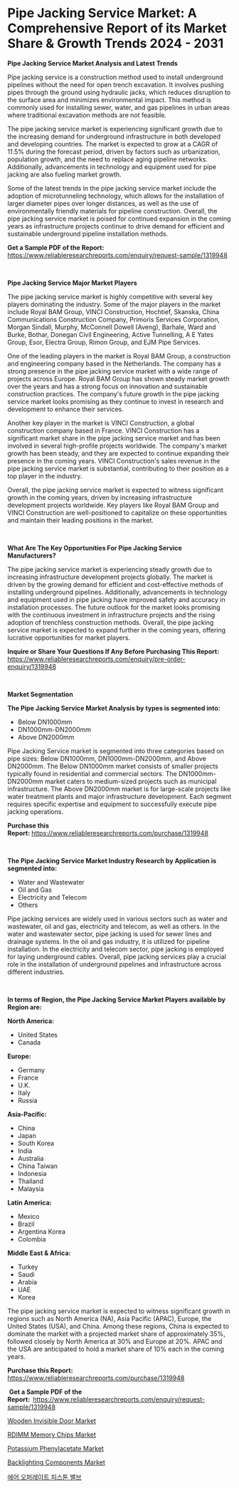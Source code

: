 <p><h1>Pipe Jacking Service Market: A Comprehensive Report of its Market Share & Growth Trends 2024 - 2031</h1></p><p><strong>Pipe Jacking Service Market Analysis and Latest Trends</strong></p>
<p><p>Pipe jacking service is a construction method used to install underground pipelines without the need for open trench excavation. It involves pushing pipes through the ground using hydraulic jacks, which reduces disruption to the surface area and minimizes environmental impact. This method is commonly used for installing sewer, water, and gas pipelines in urban areas where traditional excavation methods are not feasible.</p><p>The pipe jacking service market is experiencing significant growth due to the increasing demand for underground infrastructure in both developed and developing countries. The market is expected to grow at a CAGR of 11.5% during the forecast period, driven by factors such as urbanization, population growth, and the need to replace aging pipeline networks. Additionally, advancements in technology and equipment used for pipe jacking are also fueling market growth.</p><p>Some of the latest trends in the pipe jacking service market include the adoption of microtunneling technology, which allows for the installation of larger diameter pipes over longer distances, as well as the use of environmentally friendly materials for pipeline construction. Overall, the pipe jacking service market is poised for continued expansion in the coming years as infrastructure projects continue to drive demand for efficient and sustainable underground pipeline installation methods.</p></p>
<p><strong>Get a Sample PDF of the Report:&nbsp;</strong> <a href="https://www.reliableresearchreports.com/enquiry/request-sample/1319948">https://www.reliableresearchreports.com/enquiry/request-sample/1319948</a></p>
<p>&nbsp;</p>
<p><strong>Pipe Jacking Service Major Market Players</strong></p>
<p><p>The pipe jacking service market is highly competitive with several key players dominating the industry. Some of the major players in the market include Royal BAM Group, VINCI Construction, Hochtief, Skanska, China Communications Construction Company, Primoris Services Corporation, Morgan Sindall, Murphy, McConnell Dowell (Aveng), Barhale, Ward and Burke, Bothar, Donegan Civil Engineering, Active Tunnelling, A E Yates Group, Esor, Electra Group, Rimon Group, and EJM Pipe Services.</p><p>One of the leading players in the market is Royal BAM Group, a construction and engineering company based in the Netherlands. The company has a strong presence in the pipe jacking service market with a wide range of projects across Europe. Royal BAM Group has shown steady market growth over the years and has a strong focus on innovation and sustainable construction practices. The company's future growth in the pipe jacking service market looks promising as they continue to invest in research and development to enhance their services.</p><p>Another key player in the market is VINCI Construction, a global construction company based in France. VINCI Construction has a significant market share in the pipe jacking service market and has been involved in several high-profile projects worldwide. The company's market growth has been steady, and they are expected to continue expanding their presence in the coming years. VINCI Construction's sales revenue in the pipe jacking service market is substantial, contributing to their position as a top player in the industry.</p><p>Overall, the pipe jacking service market is expected to witness significant growth in the coming years, driven by increasing infrastructure development projects worldwide. Key players like Royal BAM Group and VINCI Construction are well-positioned to capitalize on these opportunities and maintain their leading positions in the market.</p></p>
<p>&nbsp;</p>
<p><strong>What Are The Key Opportunities For Pipe Jacking Service Manufacturers?</strong></p>
<p><p>The pipe jacking service market is experiencing steady growth due to increasing infrastructure development projects globally. The market is driven by the growing demand for efficient and cost-effective methods of installing underground pipelines. Additionally, advancements in technology and equipment used in pipe jacking have improved safety and accuracy in installation processes. The future outlook for the market looks promising with the continuous investment in infrastructure projects and the rising adoption of trenchless construction methods. Overall, the pipe jacking service market is expected to expand further in the coming years, offering lucrative opportunities for market players.</p></p>
<p><strong>Inquire or Share Your Questions If Any Before Purchasing This Report:</strong> <a href="https://www.reliableresearchreports.com/enquiry/pre-order-enquiry/1319948">https://www.reliableresearchreports.com/enquiry/pre-order-enquiry/1319948</a></p>
<p>&nbsp;</p>
<p><strong>Market Segmentation</strong></p>
<p><strong>The Pipe Jacking Service Market Analysis by types is segmented into:</strong></p>
<p><ul><li>Below DN1000mm</li><li>DN1000mm-DN2000mm</li><li>Above DN2000mm</li></ul></p>
<p><p>Pipe Jacking Service market is segmented into three categories based on pipe sizes: Below DN1000mm, DN1000mm-DN2000mm, and Above DN2000mm. The Below DN1000mm market consists of smaller projects typically found in residential and commercial sectors. The DN1000mm-DN2000mm market caters to medium-sized projects such as municipal infrastructure. The Above DN2000mm market is for large-scale projects like water treatment plants and major infrastructure development. Each segment requires specific expertise and equipment to successfully execute pipe jacking operations.</p></p>
<p><strong>Purchase this Report:&nbsp;</strong><a href="https://www.reliableresearchreports.com/purchase/1319948">https://www.reliableresearchreports.com/purchase/1319948</a></p>
<p>&nbsp;</p>
<p><strong>The Pipe Jacking Service Market Industry Research by Application is segmented into:</strong></p>
<p><ul><li>Water and Wastewater</li><li>Oil and Gas</li><li>Electricity and Telecom</li><li>Others</li></ul></p>
<p><p>Pipe jacking services are widely used in various sectors such as water and wastewater, oil and gas, electricity and telecom, as well as others. In the water and wastewater sector, pipe jacking is used for sewer lines and drainage systems. In the oil and gas industry, it is utilized for pipeline installation. In the electricity and telecom sector, pipe jacking is employed for laying underground cables. Overall, pipe jacking services play a crucial role in the installation of underground pipelines and infrastructure across different industries.</p></p>
<p>&nbsp;</p>
<p><strong>In terms of Region, the Pipe Jacking Service Market Players available by Region are:</strong></p>
<p>
    <p> <strong> North America: </strong>
        <ul>
            <li>United States</li>
            <li>Canada</li>
        </ul>
        </p> 
    <p> <strong> Europe: </strong>
        <ul>
            <li>Germany</li>
            <li>France</li>
            <li>U.K.</li>
            <li>Italy</li>
            <li>Russia</li>
        </ul>
        </p> 
    <p> <strong> Asia-Pacific: </strong>
        <ul>
            <li>China</li>
            <li>Japan</li>
            <li>South Korea</li>
            <li>India</li>
            <li>Australia</li>
            <li>China Taiwan</li>
            <li>Indonesia</li>
            <li>Thailand</li>
            <li>Malaysia</li>
        </ul>
        </p> 
    <p> <strong> Latin America: </strong>
        <ul>
            <li>Mexico</li>
            <li>Brazil</li>
            <li>Argentina Korea</li>
            <li>Colombia</li>
        </ul>
        </p> 
    <p> <strong> Middle East & Africa: </strong>
        <ul>
            <li>Turkey</li>
            <li>Saudi</li>
            <li>Arabia</li>
            <li>UAE</li>
            <li>Korea</li>
        </ul>
    </p>
    </p>
<p><p>The pipe jacking service market is expected to witness significant growth in regions such as North America (NA), Asia Pacific (APAC), Europe, the United States (USA), and China. Among these regions, China is expected to dominate the market with a projected market share of approximately 35%, followed closely by North America at 30% and Europe at 20%. APAC and the USA are anticipated to hold a market share of 10% each in the coming years.</p></p>
<p><strong>Purchase this Report: </strong><a href="https://www.reliableresearchreports.com/purchase/1319948">https://www.reliableresearchreports.com/purchase/1319948</a></p>
<p>&nbsp;<strong>Get a Sample PDF of the Report:&nbsp;&nbsp;</strong><a href="https://www.reliableresearchreports.com/enquiry/request-sample/1319948">https://www.reliableresearchreports.com/enquiry/request-sample/1319948</a></p>
<p><strong></strong></p>
<p><p><a href="https://view.publitas.com/reportprime-1/wooden-invisible-door-market-a-comprehensive-report-of-its-market-share-growth-trends-2024-2031/">Wooden Invisible Door Market</a></p><p><a href="https://view.publitas.com/reportprime-1/rdimm-memory-chips-market-analysis-examines-its-scope-on-growth-opportunities-and-forecasted-trends-spanning-from-2024-to-2031/">RDIMM Memory Chips Market</a></p><p><a href="https://circular-yam-9b9.notion.site/Potassium-Phenylacetate-Market-Research-Report-Provides-Critical-Insights-that-can-help-Shape-Busine-996aa53984204955a3815b47559ad973">Potassium Phenylacetate Market</a></p><p><a href="https://issuu.com/reportprime-2/docs/backlighting-components-market-size-2030.pptx">Backlighting Components Market</a></p><p><a href="https://medium.com/@timothychapman46/%EC%97%90%EC%96%B4-%EC%A1%B0%EC%9E%91-%ED%94%BC%EC%8A%A4%ED%86%A4-%EB%B0%B8%EB%B8%8C-%EC%8B%9C%EC%9E%A5-%EC%8B%9C%EC%9E%A5-%EC%A0%90%EC%9C%A0%EC%9C%A8-%EC%8B%9C%EC%9E%A5-%EB%8F%99%ED%96%A5-%EB%B0%8F-%EB%AF%B8%EB%9E%98-%EC%84%B1%EC%9E%A5-%ED%83%90%EC%83%89-30acd16bcf4e">에어 오퍼레이트 피스톤 밸브</a></p></p>
